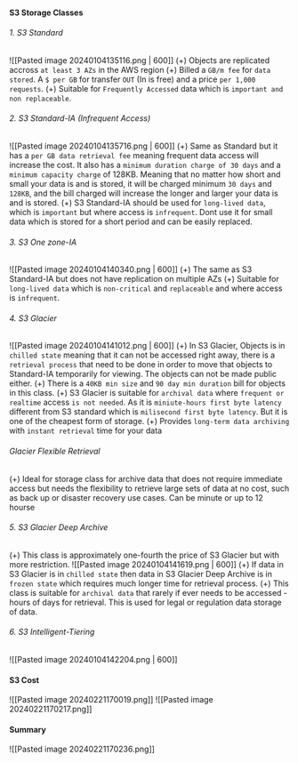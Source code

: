 #### S3 Storage Classes
###### 1. S3 Standard
![[Pasted image 20240104135116.png | 600]]
(+) Objects are replicated accross `at least 3 AZs` in the AWS region
(+) Billed a `GB/m fee` for `data stored`. A `$ per GB` for transfer `OUT` (In is free) and a price `per 1,000 requests`.
(+) Suitable for `Frequently Accessed` data which is `important and non replaceable`.

###### 2. S3 Standard-IA (Infrequent Access)
![[Pasted image 20240104135716.png | 600]]
(+) Same as Standard but it has a `per GB data retrieval fee` meaning frequent data access will increase the cost. It also has a `minimum duration charge of 30 days` and a `minimum capacity charge` of 128KB. Meaning that no matter how short and small your data is and is stored, it will be charged minimum `30 days` and `128KB`, and the bill charged will increase the longer and larger your data is and is stored.
(+) S3 Standard-IA should be used for `long-lived data`, which is `important` but where access is `infrequent`. Dont use it for small data which is stored for a short period and can be easily replaced.

###### 3. S3 One zone-IA
![[Pasted image 20240104140340.png | 600]]
(+) The same as S3 Standard-IA but does not have replication on multiple AZs
(+) Suitable for `long-lived data` which is `non-critical` and `replaceable` and where access is `infrequent`.

###### 4. S3 Glacier
![[Pasted image 20240104141012.png | 600]]
(+) In S3 Glacier, Objects is in `chilled state` meaning that it can not be accessed right away, there is a `retrieval process` that need to be done in order to move that objects to Standard-IA temporarily for viewing. The objects can not be made public either.
(+) There is a `40KB min size` and `90 day min duration` bill for objects in this class. 
(+) S3 Glacier is suitable for `archival data` where `frequent or realtime` access `is not needed`. As it is `miniute-hours first byte latency` different from S3 standard which is `milisecond first byte latency`. But it is one of the cheapest form of storage.
(+) Provides `long-term data archiving` with `instant retrieval` time for your data

###### Glacier Flexible Retrieval
(+) Ideal for storage class for archive data that does not require immediate access but needs the flexibility to retrieve large sets of data at no cost, such as back up or disaster recovery use cases. Can be minute or up to 12 hourse

###### 5. S3 Glacier Deep Archive
(+) This class is approximately one-fourth the price of S3 Glacier but with more restriction.
![[Pasted image 20240104141619.png | 600]]
(+) If data in S3 Glacier is in `chilled state` then data in S3 Glacier Deep Archive is in `frozen state` which requires much longer time for retrieval process.
(+) This class is suitable for `archival data` that rarely if ever needs to be accessed - hours of days for retrieval. This is used for legal or regulation data storage of data.

###### 6. S3 Intelligent-Tiering
![[Pasted image 20240104142204.png | 600]]

#### S3 Cost
![[Pasted image 20240221170019.png]]
![[Pasted image 20240221170217.png]]

#### Summary
![[Pasted image 20240221170236.png]]